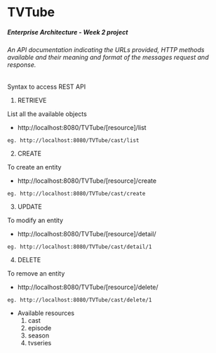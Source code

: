 # TVTube##### Enterprise Architecture - Week 2 project###### An API documentation indicating the URLs provided, HTTP methods available and their meaning and format of the messages request and response.Syntax to access REST API1. RETRIEVE    List all the available objects  * http://localhost:8080/TVTube/[resource]/list  ```  eg. http://localhost:8080/TVTube/cast/list  ```2. CREATE     To create an entity  * http://localhost:8080/TVTube/[resource]/create  ```  eg. http://localhost:8080/TVTube/cast/create  ```3. UPDATE    To modify an entity  * http://localhost:8080/TVTube/[resource]/detail/<id>  ```  eg. http://localhost:8080/TVTube/cast/detail/1  ```4. DELETE    To remove an entity  * http://localhost:8080/TVTube/[resource]/delete/<id>  ```  eg. http://localhost:8080/TVTube/cast/delete/1  ```* Available resources  1. cast  2. episode  3. season  4. tvseries